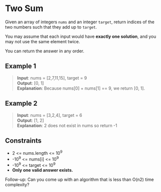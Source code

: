 # Two Sum

Given an array of integers `nums` and an integer `target`, return indices of the two numbers such that they add up to `target`.

You may assume that each input would have **exactly one solution**, and you may not use the same element twice.

You can return the answer in any order.

## Example 1

> **Input**: nums = [2,7,11,15], target = 9   
> **Output**: [0, 1]  
> **Explanation**: Because nums[0] + nums[1] == 9, we return [0, 1].

## Example 2

> **Input**: nums = [3,2,4], target = 6  
> **Output**: [1, 2]  
> **Explanation**: 2 does not exist in nums so return -1

## Constraints

- 2 <= nums.length <= 10<sup>9</sup>
- -10<sup>9</sup> <= nums[i] <= 10<sup>9</sup>
- -10<sup>9</sup> <= target <= 10<sup>9</sup>
- **Only one valid answer exists.**

Follow-up: Can you come up with an algorithm that is less than O(n2) time complexity?
